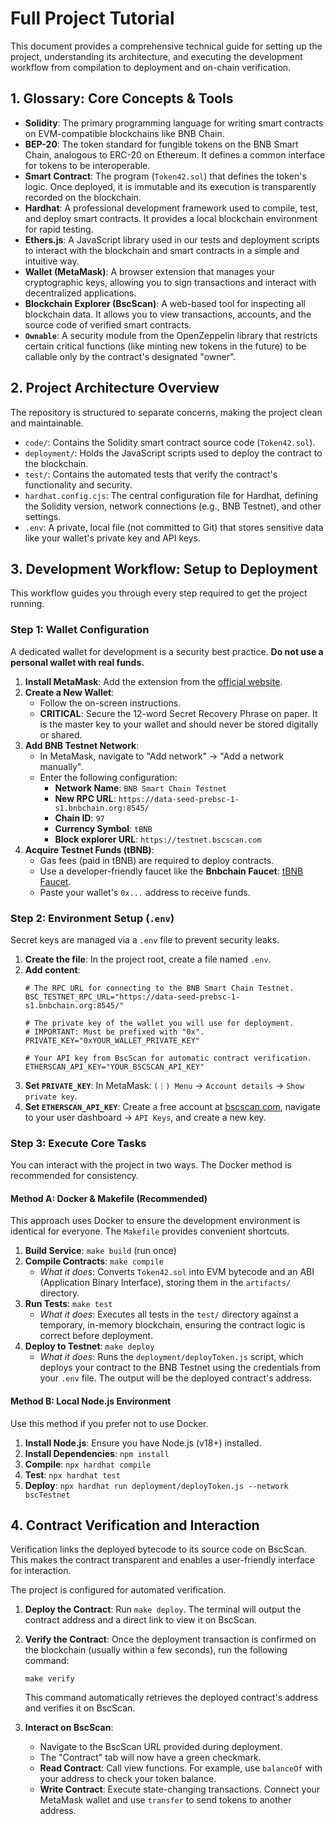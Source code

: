 # Full Project Tutorial

This document provides a comprehensive technical guide for setting up the project, understanding its architecture, and executing the development workflow from compilation to deployment and on-chain verification.

## 1. Glossary: Core Concepts & Tools

-   **Solidity**: The primary programming language for writing smart contracts on EVM-compatible blockchains like BNB Chain.
-   **BEP-20**: The token standard for fungible tokens on the BNB Smart Chain, analogous to ERC-20 on Ethereum. It defines a common interface for tokens to be interoperable.
-   **Smart Contract**: The program (`Token42.sol`) that defines the token's logic. Once deployed, it is immutable and its execution is transparently recorded on the blockchain.
-   **Hardhat**: A professional development framework used to compile, test, and deploy smart contracts. It provides a local blockchain environment for rapid testing.
-   **Ethers.js**: A JavaScript library used in our tests and deployment scripts to interact with the blockchain and smart contracts in a simple and intuitive way.
-   **Wallet (MetaMask)**: A browser extension that manages your cryptographic keys, allowing you to sign transactions and interact with decentralized applications.
-   **Blockchain Explorer (BscScan)**: A web-based tool for inspecting all blockchain data. It allows you to view transactions, accounts, and the source code of verified smart contracts.
-   **`Ownable`**: A security module from the OpenZeppelin library that restricts certain critical functions (like minting new tokens in the future) to be callable only by the contract's designated "owner".

## 2. Project Architecture Overview

The repository is structured to separate concerns, making the project clean and maintainable.

-   `code/`: Contains the Solidity smart contract source code (`Token42.sol`).
-   `deployment/`: Holds the JavaScript scripts used to deploy the contract to the blockchain.
-   `test/`: Contains the automated tests that verify the contract's functionality and security.
-   `hardhat.config.cjs`: The central configuration file for Hardhat, defining the Solidity version, network connections (e.g., BNB Testnet), and other settings.
-   `.env`: A private, local file (not committed to Git) that stores sensitive data like your wallet's private key and API keys.

## 3. Development Workflow: Setup to Deployment

This workflow guides you through every step required to get the project running.

### Step 1: Wallet Configuration

A dedicated wallet for development is a security best practice. **Do not use a personal wallet with real funds.**

1.  **Install MetaMask**: Add the extension from the [official website](https://metamask.io/).
2.  **Create a New Wallet**:
    -   Follow the on-screen instructions.
    -   **CRITICAL**: Secure the 12-word Secret Recovery Phrase on paper. It is the master key to your wallet and should never be stored digitally or shared.
3.  **Add BNB Testnet Network**:
    -   In MetaMask, navigate to "Add network" -> "Add a network manually".
    -   Enter the following configuration:
        -   **Network Name**: `BNB Smart Chain Testnet`
        -   **New RPC URL**: `https://data-seed-prebsc-1-s1.bnbchain.org:8545/`
        -   **Chain ID**: `97`
        -   **Currency Symbol**: `tBNB`
        -   **Block explorer URL**: `https://testnet.bscscan.com`
4.  **Acquire Testnet Funds (tBNB)**:
    -   Gas fees (paid in tBNB) are required to deploy contracts.
    -   Use a developer-friendly faucet like the **Bnbchain Faucet**: [tBNB Faucet](https://docs.bnbchain.org/bnb-smart-chain/developers/faucet/).
    -   Paste your wallet's `0x...` address to receive funds.

### Step 2: Environment Setup (`.env`)

Secret keys are managed via a `.env` file to prevent security leaks.

1.  **Create the file**: In the project root, create a file named `.env`.
2.  **Add content**:
    ```env
    # The RPC URL for connecting to the BNB Smart Chain Testnet.
    BSC_TESTNET_RPC_URL="https://data-seed-prebsc-1-s1.bnbchain.org:8545/"

    # The private key of the wallet you will use for deployment.
    # IMPORTANT: Must be prefixed with "0x".
    PRIVATE_KEY="0xYOUR_WALLET_PRIVATE_KEY"

    # Your API key from BscScan for automatic contract verification.
    ETHERSCAN_API_KEY="YOUR_BSCSCAN_API_KEY"
    ```
3.  **Set `PRIVATE_KEY`**: In MetaMask: `(⋮) Menu` -> `Account details` -> `Show private key`.
4.  **Set `ETHERSCAN_API_KEY`**: Create a free account at [bscscan.com](https://bscscan.com/), navigate to your user dashboard -> `API Keys`, and create a new key.

### Step 3: Execute Core Tasks

You can interact with the project in two ways. The Docker method is recommended for consistency.

#### Method A: Docker & Makefile (Recommended)

This approach uses Docker to ensure the development environment is identical for everyone. The `Makefile` provides convenient shortcuts.

1.  **Build Service**: `make build` (run once)
2.  **Compile Contracts**: `make compile`
    -   *What it does*: Converts `Token42.sol` into EVM bytecode and an ABI (Application Binary Interface), storing them in the `artifacts/` directory.
3.  **Run Tests**: `make test`
    -   *What it does*: Executes all tests in the `test/` directory against a temporary, in-memory blockchain, ensuring the contract logic is correct before deployment.
4.  **Deploy to Testnet**: `make deploy`
    -   *What it does*: Runs the `deployment/deployToken.js` script, which deploys your contract to the BNB Testnet using the credentials from your `.env` file. The output will be the deployed contract's address.

#### Method B: Local Node.js Environment

Use this method if you prefer not to use Docker.

1.  **Install Node.js**: Ensure you have Node.js (v18+) installed.
2.  **Install Dependencies**: `npm install`
3.  **Compile**: `npx hardhat compile`
4.  **Test**: `npx hardhat test`
5.  **Deploy**: `npx hardhat run deployment/deployToken.js --network bscTestnet`

## 4. Contract Verification and Interaction

Verification links the deployed bytecode to its source code on BscScan. This makes the contract transparent and enables a user-friendly interface for interaction.

The project is configured for automated verification.

1.  **Deploy the Contract**:
    Run `make deploy`. The terminal will output the contract address and a direct link to view it on BscScan.

2.  **Verify the Contract**:
    Once the deployment transaction is confirmed on the blockchain (usually within a few seconds), run the following command:
    ```shell
    make verify
    ```
    This command automatically retrieves the deployed contract's address and verifies it on BscScan.

3.  **Interact on BscScan**:
    -   Navigate to the BscScan URL provided during deployment.
    -   The "Contract" tab will now have a green checkmark.
    -   **Read Contract**: Call view functions. For example, use `balanceOf` with your address to check your token balance.
    -   **Write Contract**: Execute state-changing transactions. Connect your MetaMask wallet and use `transfer` to send tokens to another address.
